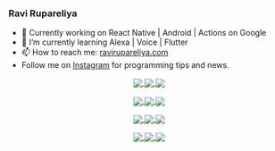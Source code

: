 ### Ravi Rupareliya

- 🔭 Currently working on React Native | Android | Actions on Google
- 🌱 I’m currently learning Alexa | Voice | Flutter
- 📫 How to reach me: [ravirupareliya.com](https://ravirupareliya.com)
- Follow me on [Instagram](https://www.instagram.com/ravi.rupareliya/) for programming tips and news.

<a href="https://www.instagram.com/ravi.rupareliya/" target="_blank">
<!-- insta-feed:START-->
<p align="center">
<img align="center" src=https://scontent-atl3-1.cdninstagram.com/v/t51.2885-15/e35/s150x150/118358282_793232521422249_4194198869826492121_n.jpg?_nc_ht=scontent-atl3-1.cdninstagram.com&_nc_cat=109&_nc_ohc=iQHDxHNAZgQAX9f2roZ&oh=a52c2220fa62e8b02a6b574475240966&oe=5F7CD93C />
<img align="center" src=https://scontent-atl3-1.cdninstagram.com/v/t51.2885-15/e35/s150x150/118083536_653646245259286_4437462516989252087_n.jpg?_nc_ht=scontent-atl3-1.cdninstagram.com&_nc_cat=110&_nc_ohc=fIxcc7eCjwgAX_cPpGm&oh=34b86ada28ce1d5dbd08321b6e517e29&oe=5F7D48DC />
<img align="center" src=https://scontent-atl3-1.cdninstagram.com/v/t51.2885-15/e35/s150x150/118175330_604822603490734_6882222491011634628_n.jpg?_nc_ht=scontent-atl3-1.cdninstagram.com&_nc_cat=110&_nc_ohc=6sT5T43c3k4AX-DizLn&oh=74cf8ab4bee41acc8c7eebba27bc1ee1&oe=5F7B7DF7 />
</p>
<p align="center">
<img align="center" src=https://scontent-atl3-1.cdninstagram.com/v/t51.2885-15/e35/s150x150/117801930_118850686597100_8281062695853943386_n.jpg?_nc_ht=scontent-atl3-1.cdninstagram.com&_nc_cat=108&_nc_ohc=j5DUP6M-ht0AX-ya0tX&oh=6191e2ce1134b13b9707d74201db0d0f&oe=5F7BEFC0 />
<img align="center" src=https://scontent-atl3-1.cdninstagram.com/v/t51.2885-15/e35/s150x150/117867292_2771207523148452_3241414180657952736_n.jpg?_nc_ht=scontent-atl3-1.cdninstagram.com&_nc_cat=100&_nc_ohc=KqPuFhH-kugAX9-hNTj&oh=c76d15eac43a38753dffd18b7ee09672&oe=5F7B8821 />
<img align="center" src=https://scontent-atl3-1.cdninstagram.com/v/t51.2885-15/e35/s150x150/117931678_793632161399712_7562658963115355616_n.jpg?_nc_ht=scontent-atl3-1.cdninstagram.com&_nc_cat=100&_nc_ohc=hg_iXwDFyYkAX9u8eJF&oh=1b0ea823e27df0de8cf0583dba98fbf7&oe=5F7D87B7 />
</p>
<p align="center">
<img align="center" src=https://scontent-atl3-1.cdninstagram.com/v/t51.2885-15/e35/s150x150/117747115_220949032661980_1081920512424702093_n.jpg?_nc_ht=scontent-atl3-1.cdninstagram.com&_nc_cat=104&_nc_ohc=PUKxLAj3Z5IAX-5LZ6e&oh=b95f10b7e05eaeb160d06e04d3d105a5&oe=5F7EF416 />
<img align="center" src=https://scontent-atl3-1.cdninstagram.com/v/t51.2885-15/e35/s150x150/117564950_167171931547080_7523565149947571776_n.jpg?_nc_ht=scontent-atl3-1.cdninstagram.com&_nc_cat=100&_nc_ohc=tcqpKcVb7TIAX9z4kGr&oh=53d8c5721a629ad158ebb12eb6c9ca8c&oe=5F7E245D />
<img align="center" src=https://scontent-atl3-1.cdninstagram.com/v/t51.2885-15/e35/s150x150/117307859_603477283647910_4747232603067507655_n.jpg?_nc_ht=scontent-atl3-1.cdninstagram.com&_nc_cat=110&_nc_ohc=pNgUpsHWpPYAX81A3Qg&oh=c3000df5cd9e6e3ff5ab52613daf315f&oe=5F7D3304 />
</p>
<p align="center">
<img align="center" src=https://scontent-atl3-1.cdninstagram.com/v/t51.2885-15/e35/s150x150/117288606_1432624290459842_4050672627473038302_n.jpg?_nc_ht=scontent-atl3-1.cdninstagram.com&_nc_cat=102&_nc_ohc=j2J-sMTXRWAAX8ATUv3&oh=420c55cc3478340b58d9430d4fe4e710&oe=5F7D378F />
<img align="center" src=https://scontent-atl3-1.cdninstagram.com/v/t51.2885-15/e35/s150x150/117309611_594067937926129_8782024436396678820_n.jpg?_nc_ht=scontent-atl3-1.cdninstagram.com&_nc_cat=101&_nc_ohc=-5qBzob7Y2wAX-NgxaZ&oh=95ff56023e98848e0b4115b5290f39c8&oe=5F7C303F />
<img align="center" src=https://scontent-atl3-1.cdninstagram.com/v/t51.2885-15/e35/s150x150/117127743_658078131727257_4070559447880632257_n.jpg?_nc_ht=scontent-atl3-1.cdninstagram.com&_nc_cat=109&_nc_ohc=UQLiiF0cw2YAX_H2II7&oh=a3c70b5f53ce8911ddcfd4f13a482d4e&oe=5F7B6551 />
</p>

<!-- insta-feed:END-->
</a>
